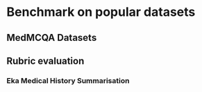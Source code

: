 # Benchmark on popular datasets

## MedMCQA Datasets


## Rubric evaluation
### Eka Medical History Summarisation

